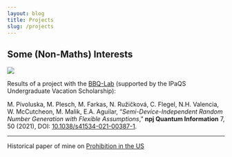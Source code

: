 ```yaml
---
layout: blog
title: Projects
slug: /projects
---
```



## Some (Non-Maths) Interests 


![](laser.png)

Results of a project with the [BBQ-Lab](https://bbqlab.org/) (supported by the IPaQS Undergraduate Vacation Scholarship):

M. Pivoluska, M. Plesch, M. Farkas, N. Ružičková, C. Flegel, N.H. Valencia, W. McCutcheon, M. Malik, E.A. Aguilar, “*Semi-Device-Independent Random Number Generation with Flexible Assumptions*,” **npj Quantum Information** 7, 50 (2021), DOI: [10.1038/s41534-021-00387-1](https://www.nature.com/articles/s41534-021-00387-1).

---

Historical paper of mine on [Prohibition in the US](/Seminararbeit.pdf)

